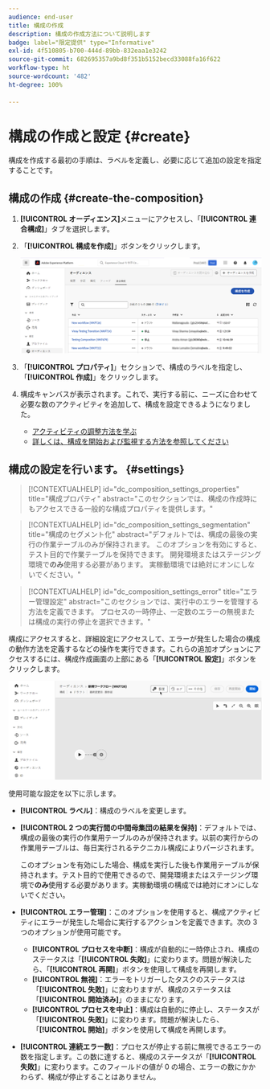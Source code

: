 ```yaml
---
audience: end-user
title: 構成の作成
description: 構成の作成方法について説明します
badge: label="限定提供" type="Informative"
exl-id: 4f510805-b700-444d-89bb-832eaa1e3242
source-git-commit: 682695357a9bd8f351b5152becd33088fa16f622
workflow-type: ht
source-wordcount: '482'
ht-degree: 100%

---
```


# 構成の作成と設定 {#create}

構成を作成する最初の手順は、ラベルを定義し、必要に応じて追加の設定を指定することです。

## 構成の作成 {#create-the-composition}

1. **[!UICONTROL オーディエンス]**&#x200B;メニューにアクセスし、「**[!UICONTROL 連合構成]**」タブを選択します。

1. 「**[!UICONTROL 構成を作成]**」ボタンをクリックします。

   ![](assets/composition-create.png)

1. 「**[!UICONTROL プロパティ]**」セクションで、構成のラベルを指定し、「**[!UICONTROL 作成]**」をクリックします。

1. 構成キャンバスが表示されます。これで、実行する前に、ニーズに合わせて必要な数のアクティビティを追加して、構成を設定できるようになりました。

   * [アクティビティの調整方法を学ぶ](#action-activities)
   * [詳しくは、構成を開始および監視する方法を参照してください](#save)

## 構成の設定を行います。 {#settings}

>[!CONTEXTUALHELP]
>id="dc_composition_settings_properties"
>title="構成プロパティ"
>abstract="このセクションでは、構成の作成時にもアクセスできる一般的な構成プロパティを提供します。"

>[!CONTEXTUALHELP]
>id="dc_composition_settings_segmentation"
>title="構成のセグメント化"
>abstract="デフォルトでは、構成の最後の実行の作業テーブルのみが保持されます。 このオプションを有効にすると、テスト目的で作業テーブルを保持できます。 開発環境またはステージング環境で&#x200B;**のみ**&#x200B;使用する必要があります。 実稼動環境では絶対にオンにしないでください。"

>[!CONTEXTUALHELP]
>id="dc_composition_settings_error"
>title="エラー管理設定"
>abstract="このセクションでは、実行中のエラーを管理する方法を定義できます。 プロセスの一時停止、一定数のエラーの無視または構成の実行の停止を選択できます。"

構成にアクセスすると、詳細設定にアクセスして、エラーが発生した場合の構成の動作方法を定義するなどの操作を実行できます。これらの追加オプションにアクセスするには、構成作成画面の上部にある「**[!UICONTROL 設定]**」ボタンをクリックします。

![](assets/composition-create-settings.png)

使用可能な設定を以下に示します。

* **[!UICONTROL ラベル]**：構成のラベルを変更します。

* **[!UICONTROL 2 つの実行間の中間母集団の結果を保持]**：デフォルトでは、構成の最後の実行の作業用テーブルのみが保持されます。以前の実行からの作業用テーブルは、毎日実行されるテクニカル構成によりパージされます。

  このオプションを有効にした場合、構成を実行した後も作業用テーブルが保持されます。テスト目的で使用できるので、開発環境またはステージング環境で&#x200B;**のみ**&#x200B;使用する必要があります。実稼動環境の構成では絶対にオンにしないでください。

* **[!UICONTROL エラー管理]**：このオプションを使用すると、構成アクティビティにエラーが発生した場合に実行するアクションを定義できます。次の 3 つのオプションが使用可能です。

   * **[!UICONTROL プロセスを中断]**：構成が自動的に一時停止され、構成のステータスは「**[!UICONTROL 失敗]**」に変わります。問題が解決したら、「**[!UICONTROL 再開]**」ボタンを使用して構成を再開します。
   * **[!UICONTROL 無視]**：エラーをトリガーしたタスクのステータスは「**[!UICONTROL 失敗]**」に変わりますが、構成のステータスは「**[!UICONTROL 開始済み]**」のままになります。
   * **[!UICONTROL プロセスを中止]**：構成は自動的に停止し、ステータスが「**[!UICONTROL 失敗]**」に変わります。問題が解決したら、「**[!UICONTROL 開始]**」ボタンを使用して構成を再開します。

* **[!UICONTROL 連続エラー数]**：プロセスが停止する前に無視できるエラーの数を指定します。この数に達すると、構成のステータスが「**[!UICONTROL 失敗]**」に変わります。このフィールドの値が 0 の場合、エラーの数にかかわらず、構成が停止することはありません。
